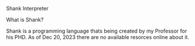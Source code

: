Shank Interpreter

What is Shank?

Shank is a programming language thats being created by my Professor for his PHD. As of Dec 20, 2023 there are no available resorces online about it. 

